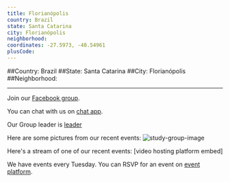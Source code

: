 ```yaml
---
title: Florianópolis
country: Brazil
state: Santa Catarina
city: Florianópolis
neighborhood: 
coordinates: -27.5973, -48.54961
plusCode:
---
```


##Country: Brazil
##State: Santa Catarina
##City: Florianópolis
##Neighborhood: 
*****
Join our [Facebook group](https://www.facebook.com/groups/free.code.camp.florianopolis).

You can chat with us on [chat app]().

Our Group leader is [leader]()

Here are some pictures from our recent events:
![study-group-image]()

Here's a stream of one of our recent events:
[video hosting platform embed]

We have events every Tuesday. You can RSVP for an event on [event platform]().
